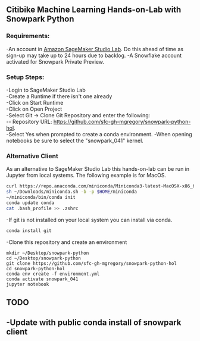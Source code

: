 ## Citibike Machine Learning Hands-on-Lab with Snowpark Python  

### Requirements:  
-An account in [Amazon SageMaker Studio Lab](https://studiolab.sagemaker.aws/).  Do this ahead of time as sign-up may take up to 24 hours due to backlog.
-A Snowflake account activated for Snowpark Private Preview.  
    

### Setup Steps:

-Login to SageMaker Studio Lab  
-Create a Runtime if there isn't one already  
-Click on Start Runtime  
-Click on Open Project  
-Select Git -> Clone Git Repository and enter the following:  
    -- Repository URL: https://github.com/sfc-gh-mgregory/snowpark-python-hol.  
-Select Yes when prompted to create a conda environment.
-When opening notebooks be sure to select the "snowpark_041" kernel.

### Alternative Client  

As an alternative to SageMaker Studio Lab this hands-on-lab can be run in Jupyter from local systems.  The following example is for MacOS.
```bash
curl https://repo.anaconda.com/miniconda/Miniconda3-latest-MacOSX-x86_64.sh -o ~/Downloads/miniconda.sh  
sh ~/Downloads/miniconda.sh -b -p $HOME/miniconda  
~/miniconda/bin/conda init  
conda update conda
cat .bash_profile >> .zshrc  
```
-If git is not installed on your local system you can install via conda.
```bash
conda install git
```

-Clone this repository and create an environment
```
mkdir ~/Desktop/snowpark-python
cd ~/Desktop/snowpark-python
git clone https://github.com/sfc-gh-mgregory/snowpark-python-hol
cd snowpark-python-hol
conda env create -f environment.yml
conda activate snowpark_041
jupyter notebook
```

## TODO

-Update with public conda install of snowpark client  
-
